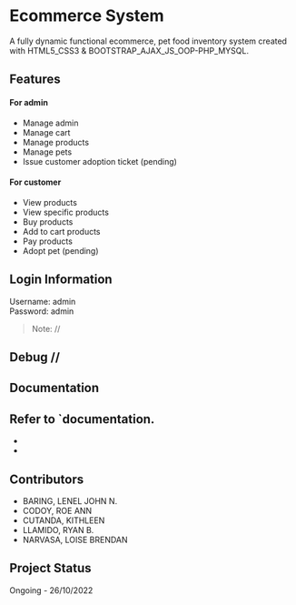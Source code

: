 # Ecommerce System
A fully dynamic functional ecommerce, pet food inventory system created with HTML5_CSS3 & BOOTSTRAP_AJAX_JS_OOP-PHP_MYSQL.

## Features
#### For admin
 - Manage admin
 - Manage cart
 - Manage products
 - Manage pets
 - Issue customer adoption ticket (pending)
#### For customer
 - View products
 - View specific products
 - Buy products
 - Add to cart products
 - Pay products
 - Adopt pet (pending)
## Login Information
Username: admin<br>
Password: admin<br>
> Note: //

## Debug //

## Documentation
Refer to `documentation.
 -
 -
 - 



## Contributors
 - BARING, LENEL JOHN N.
 - CODOY, ROE ANN
 - CUTANDA, KITHLEEN
 - LLAMIDO, RYAN B.
 - NARVASA, LOISE BRENDAN


## Project Status
Ongoing - 26/10/2022

